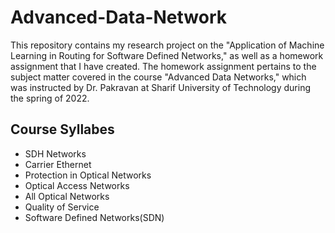# Advanced-Data-Network
This repository contains my research project on the "Application of Machine Learning in Routing for Software Defined Networks," as well as a homework assignment that I have created. The homework assignment pertains to the subject matter covered in the course "Advanced Data Networks," which was instructed by Dr. Pakravan at Sharif University of Technology during the spring of 2022.

## Course Syllabes
- SDH Networks
- Carrier Ethernet
- Protection in Optical Networks
- Optical Access Networks
- All Optical Networks
- Quality of Service
- Software Defined Networks\(SDN\)
